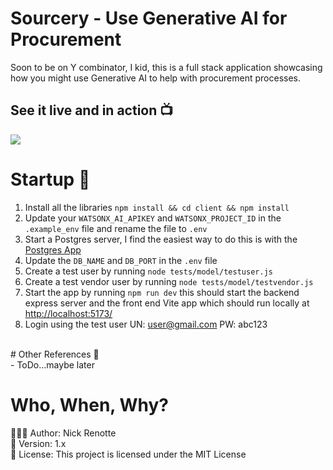 # Sourcery - Use Generative AI for Procurement
Soon to be on Y combinator, I kid, this is a full stack application showcasing how you might use Generative AI to help with procurement processes. 

## See it live and in action 📺
<img src="https://i.imgur.com/f97CRzO.gif"/>

# Startup 🚀
1. Install all the libraries `npm install && cd client && npm install`
2. Update your `WATSONX_AI_APIKEY` and `WATSONX_PROJECT_ID` in the `.example_env` file and rename the file to `.env`
3. Start a Postgres server, I find the easiest way to do this is with the <a href="https://postgresapp.com/">Postgres App</a>
4. Update the `DB_NAME` and `DB_PORT` in the `.env` file 
5. Create a test user by running `node tests/model/testuser.js`
5. Create a test vendor user by running `node tests/model/testvendor.js`
6. Start the app by running `npm run dev` this should start the backend express server and the front end Vite app which should run locally at <a href="http://localhost:5173/">http://localhost:5173/</a>
7. Login using the test user 
UN: user@gmail.com
PW: abc123

</br>
# Other References 🔗 </br>
- ToDo...maybe later

# Who, When, Why?

👨🏾‍💻 Author: Nick Renotte <br />
📅 Version: 1.x<br />
📜 License: This project is licensed under the MIT License </br>

